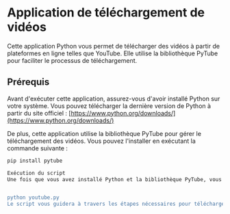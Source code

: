# Application de téléchargement de vidéos

Cette application Python vous permet de télécharger des vidéos à partir de plateformes en ligne telles que YouTube. Elle utilise la bibliothèque PyTube pour faciliter le processus de téléchargement.

## Prérequis

Avant d'exécuter cette application, assurez-vous d'avoir installé Python sur votre système. Vous pouvez télécharger la dernière version de Python à partir du site officiel : [https://www.python.org/downloads/](https://www.python.org/downloads/)

De plus, cette application utilise la bibliothèque PyTube pour gérer le téléchargement des vidéos. Vous pouvez l'installer en exécutant la commande suivante :

```bash
pip install pytube

Exécution du script
Une fois que vous avez installé Python et la bibliothèque PyTube, vous pouvez exécuter le fichier youtube.py pour télécharger une vidéo. Assurez-vous d'avoir le lien de la vidéo que vous souhaitez télécharger.


python youtube.py
Le script vous guidera à travers les étapes nécessaires pour télécharger la vidéo. Vous pouvez personnaliser le script pour ajouter des fonctionnalités supplémentaires ou l'intégrer dans d'autres projets selon vos besoins